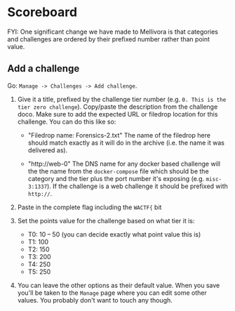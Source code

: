 # Scoreboard

FYI: One significant change we have made to Mellivora is that categories and challenges are ordered by their prefixed number rather than point value.

## Add a challenge

Go: `Manage -> Challenges -> Add challenge`.

1. Give it a title, prefixed by the challenge tier number (e.g. `0. This is the tier zero challenge`). Copy/paste the description from the challenge doco. Make sure to add the expected URL or filedrop location for this challenge. You can do this like so:

   * "Filedrop name: Forensics-2.txt" The name of the filedrop here should match exactly as it will do in the archive (i.e. the name it was delivered as).

   * "http://web-0" The DNS name for any docker based challenge will the the name from the `docker-compose` file which should be the category and the tier plus the port number it's exposing (e.g. `misc-3:1337`). If the challenge is a web challenge it should be prefixed with `http://`.

2. Paste in the complete flag including the `WACTF{` bit

3. Set the points value for the challenge based on what tier it is:

   * T0: 10 – 50 (you can decide exactly what point value this is)
   * T1: 100
   * T2: 150
   * T3: 200
   * T4: 250
   * T5: 250

4. You can leave the other options as their default value. When you save you'll be taken to the `Manage` page where you can edit some other values. You probably don't want to touch any though.
